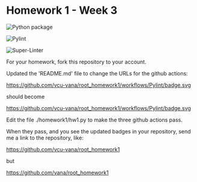 # Homework 1 - Week 3

![Python package](https://github.com/vcu-vana/root_homework1/workflows/Python%20package/badge.svg)

![Pylint](https://github.com/vcu-vana/root_homework1/workflows/Pylint/badge.svg)

![Super-Linter](https://github.com/vcu-vana/root_homework1/workflows/Super-Linter/badge.svg)

For your homework, fork this repository to your account.

Updated the 'README.md' file to change the URLs for the github actions:

https://github.com/vcu-vana/root_homework1/workflows/Pylint/badge.svg

should become

https://github.com/vcu-vana/root_homework1/workflows/Pylint/badge.svg

Edit the file ./homework1/hw1.py to make the three github actions pass.

When they pass, and you see the updated badges in your repository, send me a link to the repository, like:

https://github.com/vcu-vana/root_homework1

but

https://github.com/vana/root_homework1
